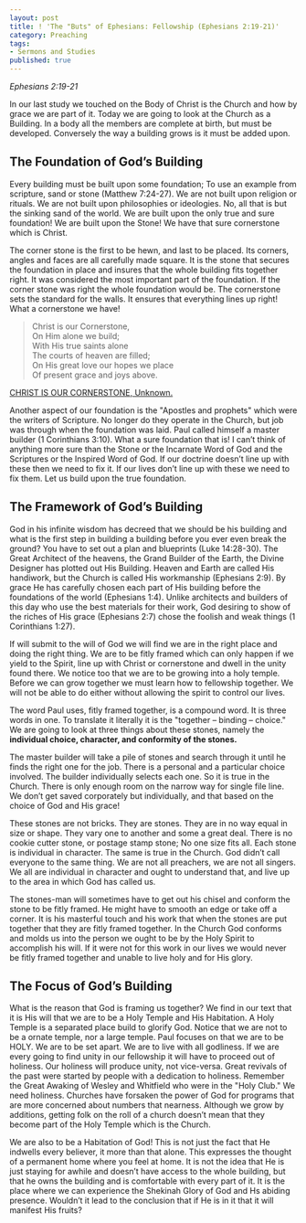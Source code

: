 ```yaml
---
layout: post
title: ! 'The "Buts" of Ephesians: Fellowship (Ephesians 2:19-21)'
category: Preaching
tags:
- Sermons and Studies
published: true
---
```

<em>Ephesians 2:19-21</em>

In our last study we touched on the Body of Christ is the Church and how by grace we are part of it. Today we are going to look at the Church as a Building. In a body all the members are complete at birth, but must be developed. Conversely the way a building grows is it must be added upon.

<h2>The Foundation of God’s Building</h2>
Every building must be built upon some foundation; To use an example from scripture, sand or stone (Matthew 7:24-27). We are not built upon religion or rituals. We are not built upon philosophies or ideologies. No, all that is but the sinking sand of the world. We are built upon the only true and sure foundation! We are built upon the Stone! We have that sure cornerstone which is Christ.

The corner stone is the first to be hewn, and last to be placed. Its corners, angles and faces are all carefully made square. It is the stone that secures the foundation in place and insures that the whole building fits together right. It was considered the most important part of the foundation. If the corner stone was right the whole foundation would be. The cornerstone sets the standard for the walls. It ensures that everything lines up right! What a cornerstone we have!

>Christ is our Cornerstone,<br/>
>On Him alone we build;<br/>
>With His true saints alone<br/>
>The courts of heaven are filled;<br/>
>On His great love our hopes we place<br/>
>Of present grace and joys above.

<a href="http://www.cyberhymnal.org/htm/c/i/ciocorns.htm">CHRIST IS OUR CORNERSTONE, Unknown.</a>

Another aspect of our foundation is the "Apostles and prophets" which were the writers of Scripture. No longer do they operate in the Church, but job was through when the foundation was laid. Paul called himself a master builder (1 Corinthians 3:10). What a sure foundation that is! I can’t think of anything more sure than the Stone or the Incarnate Word of God and the Scriptures or the Inspired Word of God. If our doctrine doesn’t line up with these then we need to fix it. If our lives don’t line up with these we need to fix them. Let us build upon the true foundation.

<h2>The Framework of God’s Building</h2>
God in his infinite wisdom has decreed that we should be his building and what is the first step in building a building before you ever even break the ground? You have to set out a plan and blueprints (Luke 14:28-30). The Great Architect of the heavens, the Grand Builder of the Earth, the Divine Designer has plotted out His Building. Heaven and Earth are called His handiwork, but the Church is called His workmanship (Ephesians 2:9). By grace He has carefully chosen each part of His building before the foundations of the world (Ephesians 1:4). Unlike architects and builders of this day who use the best materials for their work, God desiring to show of the riches of His grace (Ephesians 2:7) chose the foolish and weak things (1 Corinthians 1:27).

If will submit to the will of God we will find we are in the right place and doing the right thing. We are to be fitly framed which can only happen if we yield to the Spirit, line up with Christ or cornerstone and dwell in the unity found there. We notice too that we are to be growing into a holy temple. Before we can grow together we must learn how to fellowship together. We will not be able to do either without allowing the spirit to control our lives.

The word Paul uses, fitly framed together, is a compound word. It is three words in one. To translate it literally it is the "together – binding – choice." We are going to look at three things about these stones, namely the <strong>individual choice, character, and conformity of the stones.</strong>

The master builder will take a pile of stones and search through it until he finds the right one for the job. There is a personal and a particular choice involved. The builder individually selects each one. So it is true in the Church. There is only enough room on the narrow way for single file line. We don’t get saved corporately but individually, and that based on the choice of God and His grace!

These stones are not bricks. They are stones. They are in no way equal in size or shape. They vary one to another and some a great deal. There is no cookie cutter stone, or postage stamp stone; No one size fits all. Each stone is individual in character. The same is true in the Church. God didn’t call everyone to the same thing. We are not all preachers, we are not all singers. We all are individual in character and ought to understand that, and live up to the area in which God has called us.

The stones-man will sometimes have to get out his chisel and conform the stone to be fitly framed. He might have to smooth an edge or take off a corner. It is his masterful touch and his work that when the stones are put together that they are fitly framed together. In the Church God conforms and molds us into the person we ought to be by the Holy Spirit to accomplish his will. If it were not for this work in our lives we would never be fitly framed together and unable to live holy and for His glory.

<h2>The Focus of God’s Building</h2>

What is the reason that God is framing us together? We find in our text that it is His will that we are to be a Holy Temple and His Habitation. A Holy Temple is a separated place build to glorify God. Notice that we are not to be a ornate temple, nor a large temple. Paul focuses on that we are to be HOLY. We are to be set apart. We are to live with all godliness. If we are every going to find unity in our fellowship it will have to proceed out of holiness. Our holiness will produce unity, not vice-versa. Great revivals of the past were started by people with a dedication to holiness. Remember the Great Awaking of Wesley and Whitfield who were in the "Holy Club." We need holiness. Churches have forsaken the power of God for programs that are more concerned about numbers that nearness. Although we grow by additions, getting folk on the roll of a church doesn’t mean that they become part of the Holy Temple which is the Church.

We are also to be a Habitation of God! This is not just the fact that He indwells every believer, it more than that alone. This expresses the thought of a permanent home where you feel at home. It is not the idea that He is just staying for awhile and doesn’t have access to the whole building, but that he owns the building and is comfortable with every part of it. It is the place where we can experience the Shekinah Glory of God and Hs abiding presence. Wouldn’t it lead to the conclusion that if He is in it that it will manifest His fruits?
